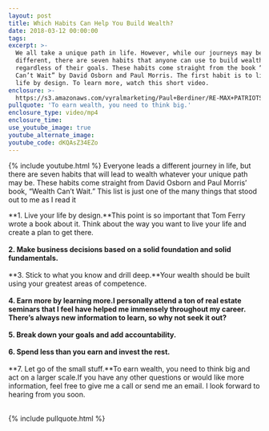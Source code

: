 ```yaml
---
layout: post
title: Which Habits Can Help You Build Wealth?
date: 2018-03-12 00:00:00
tags:
excerpt: >-
  We all take a unique path in life. However, while our journeys may be
  different, there are seven habits that anyone can use to build wealth,
  regardless of their goals. These habits come straight from the book “Wealth
  Can’t Wait” by David Osborn and Paul Morris. The first habit is to live your
  life by design. To learn more, watch this short video.
enclosure: >-
  https://s3.amazonaws.com/vyralmarketing/Paul+Berdiner/RE-MAX+PATRIOTS+Real+Estate+Recruiter-+Which+Habits+Can+Help+You+Build+Wealth%253F.mp4
pullquote: 'To earn wealth, you need to think big.'
enclosure_type: video/mp4
enclosure_time:
use_youtube_image: true
youtube_alternate_image:
youtube_code: dKQAsZ34EZo
---
```


{% include youtube.html %} Everyone leads a different journey in life, but there are seven habits that will lead to wealth whatever your unique path may be. These habits come straight from David Osborn and Paul Morris’ book, “Wealth Can’t Wait.” This list is just one of the many things that stood out to me as I read it

**1. Live your life by design.**This point is so important that Tom Ferry wrote a book about it. Think about the way you want to live your life and create a plan to get there.<br><br>**2. Make business decisions based on a solid foundation and solid fundamentals.**<br><br>**3. Stick to what you know and drill deep.**Your wealth should be built using your greatest areas of competence.<br><br>**4. Earn more by learning more.**I personally attend a ton of real estate seminars that I feel have helped me immensely throughout my career. There’s always new information to learn, so why not seek it out?<br><br>**5. Break down your goals and add accountability.&nbsp;**<br>**<br>6. Spend less than you earn and invest the rest.**<br><br>**7. Let go of the small stuff.**To earn wealth, you need to think big and act on a larger scale.If you have any other questions or would like more information, feel free to give me a call or send me an email. I look forward to hearing from you soon.<br>&nbsp;

{% include pullquote.html %}